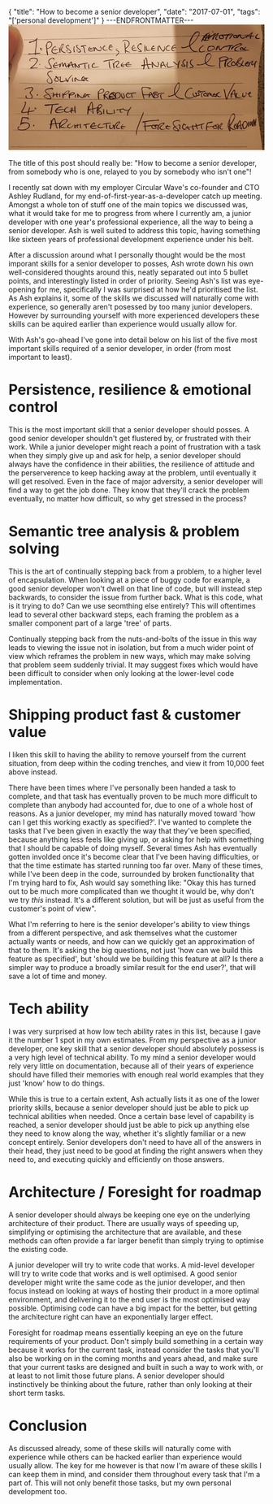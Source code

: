 {
  "title": "How to become a senior developer",
  "date": "2017-07-01",
  "tags": "['personal development']"
}
---ENDFRONTMATTER---
![How to become a senior developer](media/how-to-become-a-senior-developer.jpg "How to become a senior developer")

The title of this post should really be: "How to become a senior developer, from somebody who is one, relayed to you by somebody who isn't one"!

I recently sat down with my employer Circular Wave's co-founder and CTO Ashley Rudland, for my end-of-first-year-as-a-developer catch up meeting. Amongst a whole ton of stuff one of the main topics we discussed was, what it would take for me to progress from where I currently am, a junior developer with one year's professional experience, all the way to being a senior developer. Ash is well suited to address this topic, having something like sixteen years of professional development experience under his belt.

After a discussion around what I personally thought would be the most imporant skills for a senior developer to posses, Ash wrote down his own well-considered thoughts around this, neatly separated out into 5 bullet points, and interestingly listed in order of priority. Seeing Ash's list was eye-opening for me, specifically I was surprised at how he'd prioritised the list. As Ash explains it, some of the skills we discussed will naturally come with experience, so generally aren't posessed by too many junior developers. However by surrounding yourself with more experienced developers these skills can be aquired earlier than experience would usually allow for.

With Ash's go-ahead I've gone into detail below on his list of the five most important skills required of a senior developer, in order (from most important to least).

# Persistence, resilience & emotional control

This is the most important skill that a senior developer should posses. A good senior developer shouldn't get flustered by, or frustrated with their work. While a junior developer might reach a point of frustration with a task when they simply give up and ask for help, a senior developer should always have the confidence in their abilities, the resilience of attitude and the perserverence to keep hacking away at the problem, until eventually it will get resolved. Even in the face of major adversity, a senior developer will find a way to get the job done. They know that they'll crack the problem eventually, no matter how difficult, so why get stressed in the process?

# Semantic tree analysis & problem solving

This is the art of continually stepping back from a problem, to a higher level of encapsulation. When looking at a piece of buggy code for example, a good senior developer won't dwell on that line of code, but will instead step backwards, to consider the issue from further back. What is this code, what is it trying to do? Can we use seomthing else entirely? This will oftentimes lead to several other backward steps, each framing the problem as a smaller component part of a large 'tree' of parts.

Continually stepping back from the nuts-and-bolts of the issue in this way leads to viewing the issue not in isolation, but from a much wider point of view which reframes the problem in new ways, which may make solving that problem seem suddenly trivial. It may suggest fixes which would have been difficult to consider when only looking at the lower-level code implementation.

# Shipping product fast & customer value

I liken this skill to having the ability to remove yourself from the current situation, from deep within the coding trenches, and view it from 10,000 feet above instead.

There have been times where I've personally been handed a task to complete, and that task has eventually proven to be much more difficult to complete than anybody had accounted for, due to one of a whole host of reasons. As a junior developer, my mind has naturally moved toward 'how can I get this working exactly as specified?'. I've wanted to complete the tasks that I've been given in exactly the way that they've been specified, because anything less feels like giving up, or asking for help with something that I should be capable of doing myself. Several times Ash has eventually gotten involded once it's become clear that I've been having difficulties, or that the time estimate has started running too far over. Many of these times, while I've been deep in the code, surrounded by broken functionality that I'm trying hard to fix, Ash would say something like: "Okay this has turned out to be much more complicated than we thought it would be, why don't we try *this* instead. It's a different solution, but will be just as useful from the customer's point of view".

What I'm referring to here is the senior developer's ability to view things from a different perspective, and ask themselves what the customer actually wants or needs, and how can we quickly get an approximation of that to them. It's asking the big questions, not just 'how can we build this feature as specified', but 'should we be building this feature at all? Is there a simpler way to produce a broadly similar result for the end user?', that will save a lot of time and money.

# Tech ability

I was very surprised at how low tech ability rates in this list, because I gave it the number 1 spot in my own estimates. From my perspective as a junior developer, one key skill that a senior developer should absolutely possess is a very high level of technical ability. To my mind a senior developer would rely very little on documentation, because all of their years of experience should have filled their memories with enough real world examples that they just 'know' how to do things.

While this is true to a certain extent, Ash actually lists it as one of the lower priority skills, because a senior developer should just be able to pick up technical abilities when needed. Once a certain base level of capability is reached, a senior developer should just be able to pick up anything else they need to know along the way, whether it's slightly familiar or a new concept entirely. Senior developers don't need to have all of the answers in their head, they just need to be good at finding the right answers when they need to, and executing quickly and efficiently on those answers.

# Architecture / Foresight for roadmap

A senior developer should always be keeping one eye on the underlying architecture of their product. There are usually ways of speeding up, simplifying or optimising the architecture that are available, and these methods can often provide a far larger benefit than simply trying to optimise the existing code.

A junior developer will try to write code that works. A mid-level developer will try to write code that works and is well optimised. A good senior developer might write the same code as the junior developer, and then focus instead on looking at ways of hosting their product in a more optimal environment, and delivering it to the end user is the most optimised way possible. Optimising code can have a big impact for the better, but getting the architecture right can have an exponentially larger effect.

Foresight for roadmap means essentially keeping an eye on the future requirements of your product. Don't simply build something in a certain way because it works for the current task, instead consider the tasks that you'll also be working on in the coming months and years ahead, and make sure that your current tasks are designed and built in such a way to work with, or at least to not limit those future plans. A senior developer should instinctively be thinking about the future, rather than only looking at their short term tasks.

# Conclusion

As discussed already, some of these skills will naturally come with experience while others can be hacked earlier than experience would usually allow. The key for me however is that now I'm aware of these skills I can keep them in mind, and consider them throughout every task that I'm a part of. This will not only benefit those tasks, but my own personal development too.